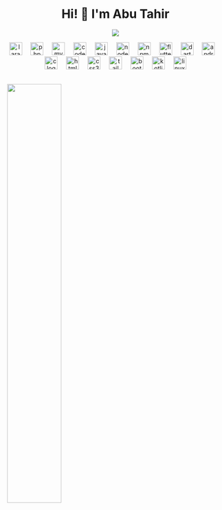 <h1 align="center">Hi! 👋 I'm Abu Tahir</h1>
<p align="center">
  <a href="https://github.com/DenverCoder1/readme-typing-svg"><img src="https://readme-typing-svg.herokuapp.com?lines=Hi,+I'm+Torrin.;I+love+open-source.;I+love+Blender.;I+love+learning.;I+love+spreading+knowledge.;&center=true&width=500&height=50"></a>
</p>

<div align="center">
    <img src="https://static.cdnlogo.com/logos/l/23/laravel.svg" height="30" alt="laravel logo" />
    <img width="12" />
    <img src="https://cdn.jsdelivr.net/gh/devicons/devicon/icons/php/php-original.svg" height="30" alt="php logo" />
    <img width="12" />
    <img src="https://cdn.jsdelivr.net/gh/devicons/devicon/icons/mysql/mysql-original.svg" height="30"
        alt="mysql logo" />
    <img width="12" />
    <img src="https://cdn.jsdelivr.net/gh/devicons/devicon/icons/codeigniter/codeigniter-plain.svg" height="30"
        alt="codeigniter logo" />
    <img width="12" />
    <img src="https://cdn.jsdelivr.net/gh/devicons/devicon/icons/javascript/javascript-original.svg" height="30"
        alt="javascript logo" />
    <img width="12" />
    <img src="https://cdn.jsdelivr.net/gh/devicons/devicon/icons/nodejs/nodejs-original.svg" height="30"
        alt="nodejs logo" />
    <img width="12" />
    <img src="https://cdn.jsdelivr.net/gh/devicons/devicon/icons/npm/npm-original-wordmark.svg" height="30"
        alt="npm logo" />
    <img width="12" />
    <img src="https://cdn.jsdelivr.net/gh/devicons/devicon/icons/flutter/flutter-original.svg" height="30"
        alt="flutter logo" />
    <img width="12" />
    <img src="https://cdn.jsdelivr.net/gh/devicons/devicon/icons/dart/dart-original.svg" height="30"
        alt="dart logo" />
    <img width="12" />
    <img src="https://cdn.jsdelivr.net/gh/devicons/devicon/icons/androidstudio/androidstudio-original.svg"
        height="30" alt="androidstudio logo" />
    <img width="12" />
    <img src="https://cdn.jsdelivr.net/gh/devicons/devicon/icons/c/c-original.svg" height="30" alt="c logo" />
    <img width="12" />
    <img src="https://cdn.jsdelivr.net/gh/devicons/devicon/icons/html5/html5-original.svg" height="30"
        alt="html5 logo" />
    <img width="12" />
    <img src="https://cdn.jsdelivr.net/gh/devicons/devicon/icons/css3/css3-original.svg" height="30"
        alt="css3 logo" />
    <img width="12" />
    <img src="https://cdn.jsdelivr.net/gh/devicons/devicon/icons/tailwindcss/tailwindcss-original-wordmark.svg"
        height="30" alt="tailwindcss logo" />
    <img width="12" />
    <img src="https://cdn.jsdelivr.net/gh/devicons/devicon/icons/bootstrap/bootstrap-original.svg" height="30"
        alt="bootstrap logo" />
    <img width="12" />
    <img src="https://cdn.jsdelivr.net/gh/devicons/devicon/icons/kotlin/kotlin-original.svg" height="30"
        alt="kotlin logo" />
    <img width="12" />
    <img src="https://cdn.jsdelivr.net/gh/devicons/devicon/icons/linux/linux-original.svg" height="30"
        alt="linux logo" />
</div>




<br />
<p align="left">
    <a href="#">
        <img width="50%"
            src="https://github-readme-stats.vercel.app/api?username=abu-tahir-0&show_icons=true&include_all_commits=true&theme=holi&hide_border=true">
    </a>
</p>
<br>

